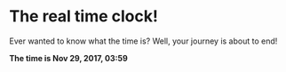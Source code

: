 # The real time clock!

Ever wanted to know what the time is? Well, your journey is about to end!

**The time is Nov 29, 2017, 03:59**